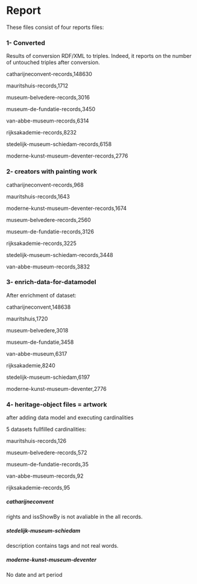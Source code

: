 # Report

These files consist of four reports files:

### 1- Converted

Results of conversion RDF/XML to triples. Indeed, it reports on the number of untouched triples after conversion.

catharijneconvent-records,148630

mauritshuis-records,1712

museum-belvedere-records,3016

museum-de-fundatie-records,3450

van-abbe-museum-records,6314

rijksakademie-records,8232

stedelijk-museum-schiedam-records,6158

moderne-kunst-museum-deventer-records,2776

### 2- creators with painting work

catharijneconvent-records,968

mauritshuis-records,1643

moderne-kunst-museum-deventer-records,1674

museum-belvedere-records,2560

museum-de-fundatie-records,3126

rijksakademie-records,3225

stedelijk-museum-schiedam-records,3448

van-abbe-museum-records,3832

### 3- enrich-data-for-datamodel

After enrichment of dataset:

catharijneconvent,148638

mauritshuis,1720

museum-belvedere,3018

museum-de-fundatie,3458

van-abbe-museum,6317

rijksakademie,8240

stedelijk-museum-schiedam,6197

moderne-kunst-museum-deventer,2776


### 4- heritage-object files = artwork

after adding data model and executing cardinalities

5 datasets fullfilled cardinalities:

mauritshuis-records,126

museum-belvedere-records,572

museum-de-fundatie-records,35

van-abbe-museum-records,92

rijksakademie-records,95

##### catharijneconvent

rights and issShowBy is not avaliable in the all records.

##### stedelijk-museum-schiedam

description contains tags and not real words.

##### moderne-kunst-museum-deventer

No date and art period 






